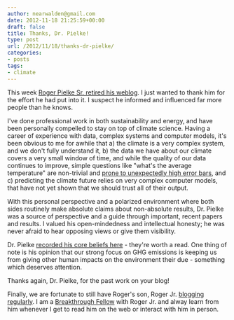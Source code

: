 ```yaml
---
author: nearwalden@gmail.com
date: 2012-11-18 21:25:59+00:00
draft: false
title: Thanks, Dr. Pielke!
type: post
url: /2012/11/18/thanks-dr-pielke/
categories:
- posts
tags:
- climate
---
```


This week [Roger Pielke Sr. retired his weblog](http://pielkeclimatesci.wordpress.com/2012/11/13/the-weblog-is-retiring/).  I just wanted to thank him for the effort he had put into it.  I suspect he informed and influenced far more people than he knows.





I've done professional work in both sustainability and energy, and have been personally compelled to stay on top of climate science.  Having a career of experience with data, complex systems and computer models, it's been obvious to me for awhile that a) the climate is a very complex system, and we don't fully understand it, b) the data we have about our climate covers a very small window of time, and while the quality of our data continues to improve, simple questions like "what's the average temperature" are non-trivial and [prone to unexpectedly high error bars](http://www.surfacestations.org), and c) predicting the climate future relies on very complex computer models, that have not yet shown that we should trust all of their output.





With this personal perspective and a polarized environment where both sides routinely make absolute claims about non-absolute results, Dr. Pielke was a source of perspective and a guide through important, recent papers and results.  I valued his open-mindedness and intellectual honesty; he was never afraid to hear opposing views or give them visibility.





Dr. Pielke [recorded his core beliefs here](http://pielkeclimatesci.wordpress.com/main-conclusions-2/) - they're worth a read.  One thing of note is his opinion that our strong focus on GHG emissions is keeping us from giving other human impacts on the environment their due - something which deserves attention.





Thanks again, Dr. Pielke, for the past work on your blog!





Finally, we are fortunate to still have Roger's son, Roger Jr. [blogging regularly](http://rogerpielkejr.blogspot.com).  I am a [Breakthrough Fellow](http://thebreakthrough.org) with Roger Jr. and alway learn from him whenever I get to read him on the web or interact with him in person.



